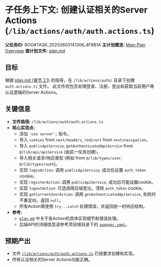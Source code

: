 # 子任务上下文: 创建认证相关的Server Actions (`/lib/actions/auth/auth.actions.ts`)

**父任务ID:** ROO#TASK_20250603141306_4F8B1A
**主计划概览:** [Main Plan Overview](../../../plans/ROO#TASK_20250603141306_4F8B1A_plan_overview.md)
**源计划文件:** [plan.md](../../../plan.md)

## 目标

根据 [plan.md (章节 2.1)](../../../plan.md#21-创建认证相关的server-actions) 的指导，在 `/lib/actions/auth/` 目录下创建 `auth.actions.ts` 文件。
此文件将包含处理登录、注册、登出和获取当前用户等认证逻辑的Server Actions。

## 关键信息

*   **文件路径:** `/lib/actions/auth/auth.actions.ts`
*   **核心实现点:**
    *   添加 `'use server';` 指令。
    *   导入 `cookies` from `next/headers`, `redirect` from `next/navigation`。
    *   导入 `publicApiService`, `getAuthenticatedApiService` from `@/lib/api/apiService` (由前一任务创建)。
    *   导入相关请求/响应类型 (例如 from `@/lib/types/user`, `@/lib/types/auth`)。
    *   实现 `loginAction`: 调用 `publicApiService`, 成功后设置 `auth_token` cookie。
    *   实现 `registerAction`: 调用 `publicApiService`, 成功后可能设置cookie。
    *   实现 `logoutAction`: 可选调用后端登出，清除 `auth_token` cookie。
    *   实现 `getCurrentUserAction`: 调用 `getAuthenticatedApiService`, 失败时不重定向，返回 `null`。
    *   所有Action需使用 `try...catch` 处理错误，并返回统一的响应结构。
*   **参考:**
    *   [`plan.md`](../../../plan.md) 中关于各Action的具体实现细节和错误处理。
    *   后端API的详细信息请参考项目根目录下的 [`swagger.yaml`](../../../swagger.yaml)。

## 预期产出

*   文件 [`/lib/actions/auth/auth.actions.ts`](../../../lib/actions/auth/auth.actions.ts) 已按要求创建和实现。
*   所有认证相关的Server Actions功能正确。